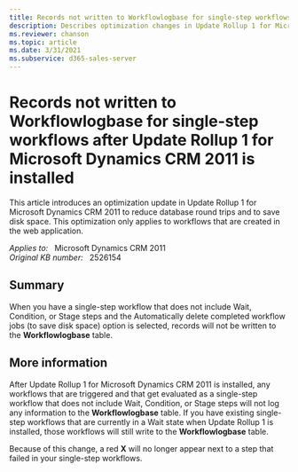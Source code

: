 ```yaml
---
title: Records not written to Workflowlogbase for single-step workflows
description: Describes optimization changes in Update Rollup 1 for Microsoft Dynamics CRM 2011, after which records are not always written to the Workflowlogbase table for single-step workflows.
ms.reviewer: chanson
ms.topic: article
ms.date: 3/31/2021
ms.subservice: d365-sales-server
---
```

# Records not written to Workflowlogbase for single-step workflows after Update Rollup 1 for Microsoft Dynamics CRM 2011 is installed

This article introduces an optimization update in Update Rollup 1 for Microsoft Dynamics CRM 2011 to reduce database round trips and to save disk space. This optimization only applies to workflows that are created in the web application.

_Applies to:_ &nbsp; Microsoft Dynamics CRM 2011  
_Original KB number:_ &nbsp; 2526154

## Summary

When you have a single-step workflow that does not include Wait, Condition, or Stage steps and the Automatically delete completed workflow jobs (to save disk space) option is selected, records will not be written to the **Workflowlogbase** table.

## More information

After Update Rollup 1 for Microsoft Dynamics CRM 2011 is installed, any workflows that are triggered and that get evaluated as a single-step workflow that does not include Wait, Condition, or Stage steps will not log any information to the **Workflowlogbase** table. If you have existing single-step workflows that are currently in a Wait state when Update Rollup 1 is installed, those workflows will still write to the **Workflowlogbase** table.

Because of this change, a red **X** will no longer appear next to a step that failed in your single-step workflows.
